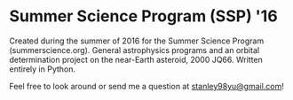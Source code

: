 # Summer Science Program (SSP) '16
Created during the summer of 2016 for the Summer Science Program (summerscience.org). General astrophysics programs and an orbital determination project on the near-Earth asteroid, 2000 JQ66. Written entirely in Python.

Feel free to look around or send me a question at stanley98yu@gmail.com!
